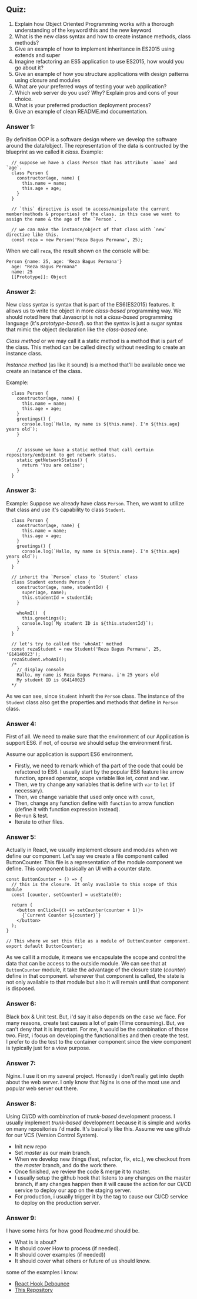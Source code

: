 ## Quiz:

1. Explain how Object Oriented Programming works with a thorough understanding of the keyword this and the new keyword
2. What is the new class syntax and how to create instance methods, class methods?
3. Give an example of how to implement inheritance in ES2015 using extends and super
4. Imagine refactoring an ES5 application to use ES2015, how would you go about it?
5. Give an example of how you structure applications with design patterns using closure and modules
6. What are your preferred ways of testing your web application?
7. Which web server do you use? Why? Explain pros and cons of your choice.
8. What is your preferred production deployment process?
9. Give an example of clean README.md documentation.

### Answer 1:
By definition OOP is a software design where we develop the software around the data/object. The representation of the data is contructed by the blueprint as we called it *class*.
Example:
```
  // suppose we have a class Person that has attribute `name` and `age`.
  class Person {
    constructor(age, name) {
      this.name = name;
      this.age = age;
    }
  }

  // `this` directive is used to access/manipulate the current member(methods & properties) of the class. in this case we want to assign the name & the age of the `Person`.

  // we can make the instance/object of that class with `new` directive like this.
  const reza = new Person('Reza Bagus Permana', 25);
```
When we call `reza`, the result shown on the console will be:
```
Person {name: 25, age: 'Reza Bagus Permana'}
  age: "Reza Bagus Permana"
  name: 25
  [[Prototype]]: Object
```

### Answer 2:
New class syntax is syntax that is part of the ES6(ES2015) features. It allows us to write the object in more *class-based* programming way. We should noted here that Javascript is not a *class-based* programming language (it's *prototype-based*). so that the syntax is just a sugar syntax that mimic the object declaration like the *class-based* one.

*Class method* or we may call it a static method is a method that is part of the class. This method can be called directly without needing to create an instance class.

*Instance method* (as like it sound) is a method that'll be available once we create an instance of the class.

Example:

```
  class Person {
    constructor(age, name) {
      this.name = name;
      this.age = age;
    }
    greetings() {
      console.log(`Hallo, my name is ${this.name}. I'm ${this.age} years old`);
    }


    // asssume we have a static method that call certain repository/endpoint to get network status.
    static getNetworkStatus() {
      return 'You are online';
    }
  }

```

### Answer 3:
Example: 
Suppose we already have class `Person`. Then, we want to utilize that class and use it's capability to class `Student`.
```
  class Person {
    constructor(age, name) {
      this.name = name;
      this.age = age;
    }
    greetings() {
      console.log(`Hallo, my name is ${this.name}. I'm ${this.age} years old`);
    }
  }

  // inherit tha `Person` class to `Student` class
  class Student extends Person {
    constructor(age, name, studentId) {
      super(age, name);
      this.studentId = studentId;
    }

    whoAmI()  {
      this.greetings();
      console.log(`My student ID is ${this.studentId}`);
    }
  }

  // let's try to called the 'whoAmI' method
  const rezaStudent = new Student('Reza Bagus Permana', 25, 'G14140023');
  rezaStudent.whoAmI();
  /*
    // display console
    Hallo, my name is Reza Bagus Permana. i'm 25 years old
    My student ID is G64140023
  */
```
As we can see, since `Student` inherit the  `Person` class. The instance of the `Student` class also get the properties and methods that define in `Person` class.

### Answer 4:
First of all. We need to make sure that the environment of our Application is support ES6. if not, of course we should setup the environment first.

Assume our application is support ES6 environment.
- Firstly, we need to remark which of tha part of the code that could be refactored to ES6. I usually start by the popular ES6 feature like arrow function, spread operator, scope variable like let, const and var.
- Then, we try change any variables that is define with `var` to `let` (if necessary).
- Then, we change variable that used only once with `const`,
- Then, change any function define with `function` to arrow function (define it with function expression instead).
- Re-run & test.
- Iterate to other files.

### Answer 5:
Actually in React, we usually implement closure and modules when we define our component.
Let's say we create a file component called ButtonCounter. This file is a representation of the module component we define. This component basically an UI with a counter state.

```
const ButtonCounter = () => {
  // this is the closure. It only available to this scope of this module
  const [counter, setCounter] = useState(0);

  return (
    <button onClick={() => setCounter(counter + 1)}>
      {`Current Counter ${counter}`}
    </button>
  );
}

// This where we set this file as a module of ButtonCounter component.
export default ButtonCounter;
```

As we call it a module, it means we encapsulate the scope and control the data that can be access to the outside module.
We can see that at `ButtonCounter` module, it take the advantage of the closure state (*counter*) define in that component. whenever that component is called, the state is not only available to that module but also it will remain until that component is disposed.

### Answer 6:
Black box & Unit test.
But, i'd say it also depends on the case we face. For many reasons, create test causes a lot of pain (Time consuming). But, we can't deny that it is important. For me, it would be the combination of those two. First, i focus on developing the functionalities and then create the test. I prefer to do the test to the container component since the view component is typically just for a view purpose.

### Answer 7:
Nginx. I use it on my saveral project. Honestly i don't really get into depth about the web server. I only know that Nginx is one of the most use and popular web server out there.

### Answer 8:
Using CI/CD with combination of *trunk-based* development process. I usually implement *trunk-based* development because it is simple and works on many repositories i'd made. It's basically like this. Assume we use github for our VCS (Version Control System).
- Init new repo
- Set *master* as our main branch.
- When we develop new things (feat, refactor, fix, etc.), we checkout from the  *master* branch, and do the work there.
- Once finished, we review the code & merge it to master.
- I usually setup the github hook that listens to any changes on the master branch, if any changes happen then it will cause the action for our CI/CD service to deploy our app on the staging server.
- For production, i usually trigger it by the tag to cause our CI/CD service to deploy on the production server.  

### Answer 9:
I have some hints for how good Readme.md should be.
- What is is about?
- It should cover How to process (if needed).
- It should cover examples (if needed))
- It should cover what others or future of us should know.

some of the examples i know:
- [React Hook Debounce](https://github.com/xnimorz/use-debounce)
- [This Repository](https://github.com/rezabagusp/magical-lamp)